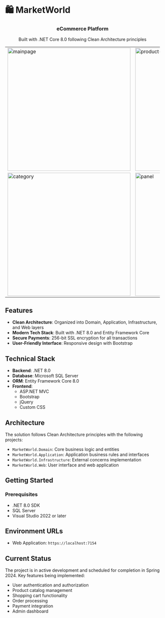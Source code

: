 <h1> 🛍️ MarketWorld </h1>

<div align="center">
    <h3>eCommerce Platform</h3>
    <p>Built with .NET Core 8.0 following Clean Architecture principles</p>
</div>

<div align="center">
    <table>
        <tr>
            <td>
                <img src="https://github.com/user-attachments/assets/fe423e47-9134-44cf-bac5-6ebf7c5586fe" alt="mainpage" width="400"/>
            </td>
            <td>
                <img src="https://github.com/user-attachments/assets/9e63e992-7e7b-4eae-b44b-b604d7633d1c" alt="product-list" width="400"/>
            </td>
        </tr>
        <tr>
            <td>
                <img src="https://github.com/user-attachments/assets/95c63d4c-8ad4-4ea0-9636-1df5e5fc0142" alt="category" width="400"/>
            </td>
            <td>
                <img src="https://github.com/user-attachments/assets/ec25bcd9-e68e-402e-8d91-21dd709e398b" alt="panel" width="400"/>
            </td>
        </tr>
    </table>
</div>

## Features

- **Clean Architecture**: Organized into Domain, Application, Infrastructure, and Web layers
- **Modern Tech Stack**: Built with .NET 8.0 and Entity Framework Core  
- **Secure Payments**: 256-bit SSL encryption for all transactions
- **User-Friendly Interface**: Responsive design with Bootstrap

## Technical Stack

- **Backend**: .NET 8.0
- **Database**: Microsoft SQL Server
- **ORM**: Entity Framework Core 8.0
- **Frontend**: 
  - ASP.NET MVC
  - Bootstrap
  - jQuery
  - Custom CSS

##  Architecture

The solution follows Clean Architecture principles with the following projects:
- `MarketWorld.Domain`: Core business logic and entities
- `MarketWorld.Application`: Application business rules and interfaces
- `MarketWorld.Infrastructure`: External concerns implementation
- `MarketWorld.Web`: User interface and web application

## Getting Started

### Prerequisites
- .NET 8.0 SDK
- SQL Server
- Visual Studio 2022 or later

## Environment URLs

- Web Application: `https://localhost:7154`

## Current Status

The project is in active development and scheduled for completion in Spring 2024. Key features being implemented:
- User authentication and authorization
- Product catalog management
- Shopping cart functionality
- Order processing
- Payment integration
- Admin dashboard
